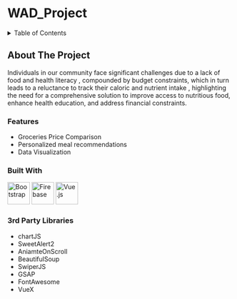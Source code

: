 # WAD_Project
<details>
  <summary>Table of Contents</summary>
  <ol>
    <li>
      <a href="#about-the-project">About The Project</a>
      <ul>
        <li><a href="#built-with">Built With</a></li>
      </ul>
    </li>
    <li>
      <a href="#getting-started">Getting Started</a>
    </li>
    <li><a href="#contact">Contact</a></li>
  </ol>
</details>

## About The Project
Individuals in our community face significant challenges due to a lack of food and health literacy , compounded by budget constraints, which in turn leads to a reluctance to track their caloric and nutrient intake , highlighting the need for a comprehensive solution to improve access to nutritious food, enhance health education, and address financial constraints.

### Features
* Groceries Price Comparison
* Personalized meal recommendations
* Data Visualization

### Built With
<div>
	<img width="50" src="https://user-images.githubusercontent.com/25181517/183898054-b3d693d4-dafb-4808-a509-bab54cf5de34.png" alt="Bootstrap" title="Bootstrap"/>
	<img width="50" src="https://user-images.githubusercontent.com/25181517/189716855-2c69ca7a-5149-4647-936d-780610911353.png" alt="Firebase" title="Firebase"/>
	<img width="50" src="https://user-images.githubusercontent.com/25181517/117448124-a2da9800-af3e-11eb-85d2-bd1b69b65603.png" alt="Vue.js" title="Vue.js"/>
</div>

### 3rd Party Libraries
* chartJS
* SweetAlert2
* AniamteOnScroll
* BeautifulSoup
* SwiperJS
* GSAP
* FontAwesome
* VueX
